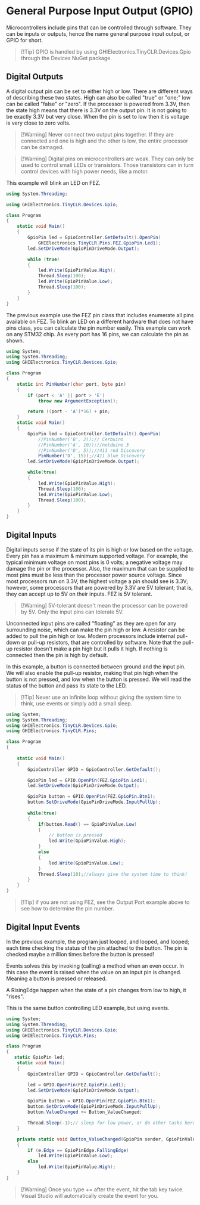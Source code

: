 # General Purpose Input Output (GPIO)

Microcontrollers include pins that can be controlled through software. They can be inputs or outputs, hence the name general purpose input output, or GPIO for short.

> [!Tip] GPIO is handled by using GHIElectronics.TinyCLR.Devices.Gpio through the Devices NuGet package.

## Digital Outputs
A digital output pin can be set to either high or low. There are different ways of describing these two states. High can also be called "true" or "one;" low can be called "false" or "zero".
If the processor is powered from 3.3V, then the state high means that there is 3.3V on the output pin. It is not going to be exactly 3.3V but very close. When the pin is set to low then it is voltage is very close to zero volts.

> [!Warning] Never connect two output pins together. If they are connected and one is high and the other is low, the entire processor can be damaged.

> [!Warning] Digital pins on microcontrollers are weak. They can only be used to control small LEDs or transistors. Those transistors can in turn control devices with high power needs, like a motor.

This example will blink an LED on FEZ.

```csharp
using System.Threading;

using GHIElectronics.TinyCLR.Devices.Gpio;

class Program
{
    static void Main()
    {
        GpioPin led = GpioController.GetDefault().OpenPin(
            GHIElectronics.TinyCLR.Pins.FEZ.GpioPin.Led1);
        led.SetDriveMode(GpioPinDriveMode.Output);

        while (true)
        {
            led.Write(GpioPinValue.High);
            Thread.Sleep(100);
            led.Write(GpioPinValue.Low);
            Thread.Sleep(100);
        }
    }
}
```

The previous example use the FEZ pin class that includes enumerate all pins available on FEZ. To blink an LED on a different hardware that does not have pins class, you can calculate the pin number easily. This example can work on any STM32 chip. As every port has 16 pins, we can calculate the pin as shown.

```csharp
using System;
using System.Threading;
using GHIElectronics.TinyCLR.Devices.Gpio;

class Program
{
    static int PinNumber(char port, byte pin)
    {
        if (port < 'A' || port > 'E')
            throw new ArgumentException();

        return ((port - 'A')*16) + pin;
    }
    static void Main()
    {
        GpioPin led = GpioController.GetDefault().OpenPin(
            //PinNumber('B', 2));// Cerbuino
            //PinNumber('A', 10));//netduino 3
            //PinNumber('D', 5));//411 red Discovery
            PinNumber('D', 15));//411 blue Discovery
        led.SetDriveMode(GpioPinDriveMode.Output);

        while(true)
        {
            led.Write(GpioPinValue.High);
            Thread.Sleep(100);
            led.Write(GpioPinValue.Low);
            Thread.Sleep(100);
        }
    }
}
```

## Digital Inputs
Digital inputs sense if the state of its pin is high or low based on the voltage. Every pin has a maximum & minimum supported voltage. For example, the typical minimum voltage on most pins is 0 volts; a negative voltage may damage the pin or the processor. Also, the maximum that can be supplied to most pins must be less than the processor power source voltage. Since most processors run on 3.3V, the highest voltage a pin should see is 3.3V; however, some processors that are powered by 3.3V are 5V tolerant; that is, they can accept up to 5V on their inputs. FEZ is 5V tolerant.

> [!Warning] 5V-tolerant doesn't mean the processor can be powered by 5V. Only the input pins can tolerate 5V.

Unconnected input pins are called "floating" as they are open for any surrounding noise, which can make the pin high or low. A resistor can be added to pull the pin high or low. Modern processors include internal pull-down or pull-up resistors, that are controlled by software. Note that the pull-up resistor doesn't make a pin high but it pulls it high. If nothing is connected then the pin is high by default.

In this example, a button is connected between ground and the input pin. We will also enable the pull-up resistor, making that pin high when the button is not pressed, and low when the button is pressed. We will read the status of the button and pass its state to the LED. 

> [!Tip] Never use an infinite loop without giving the system time to think, use events or simply add a small sleep.

```csharp
using System;
using System.Threading;
using GHIElectronics.TinyCLR.Devices.Gpio;
using GHIElectronics.TinyCLR.Pins;

class Program
{
   
    static void Main()
    {
        GpioController GPIO = GpioController.GetDefault();

        GpioPin led = GPIO.OpenPin(FEZ.GpioPin.Led1);
        led.SetDriveMode(GpioPinDriveMode.Output);

        GpioPin button = GPIO.OpenPin(FEZ.GpioPin.Btn1);
        button.SetDriveMode(GpioPinDriveMode.InputPullUp);
        
        while(true)
        {
            if(button.Read() == GpioPinValue.Low)
            {
                // button is pressed
                led.Write(GpioPinValue.High);
            }
            else
            {
                led.Write(GpioPinValue.Low);
            }
            Thread.Sleep(10);//always give the system time to think!
        }
    }
}
```

> [!Tip] if you are not using FEZ, see the Output Port example above to see how to determine the pin number.

## Digital Input Events

In the previous example, the program just looped, and looped, and looped; each time checking the status of the pin attached to the button. The pin is checked maybe a million times before the button is pressed!  

Events solves this by invoking (calling) a method when an even occur. In this case the event is raised when the value on an input pin is changed. Meaning a button is pressed or released.

A RisingEdge happen when the state of a pin changes from low to high, it "rises".

This is the same button controlling LED example, but using events.

```csharp
using System;
using System.Threading;
using GHIElectronics.TinyCLR.Devices.Gpio;
using GHIElectronics.TinyCLR.Pins;

class Program
{
   static GpioPin led;
    static void Main()
    {
        GpioController GPIO = GpioController.GetDefault();

        led = GPIO.OpenPin(FEZ.GpioPin.Led1);
        led.SetDriveMode(GpioPinDriveMode.Output);

        GpioPin button = GPIO.OpenPin(FEZ.GpioPin.Btn1);
        button.SetDriveMode(GpioPinDriveMode.InputPullUp);
        button.ValueChanged += Button_ValueChanged;

        Thread.Sleep(-1);// sleep for low power, or do other tasks here!
    }

    private static void Button_ValueChanged(GpioPin sender, GpioPinValueChangedEventArgs e)
    {
        if (e.Edge == GpioPinEdge.FallingEdge)
            led.Write(GpioPinValue.Low);
        else
            led.Write(GpioPinValue.High);
    }
}
```

> [!Warning] Once you type += after the event, hit the tab key twice. Visual Studio will automatically create the event for you.
